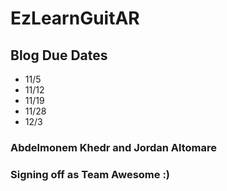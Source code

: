 # EzLearnGuitAR

## Blog Due Dates
- 11/5
- 11/12
- 11/19
- 11/28
- 12/3

### Abdelmonem Khedr and Jordan Altomare
### Signing off as Team Awesome :)